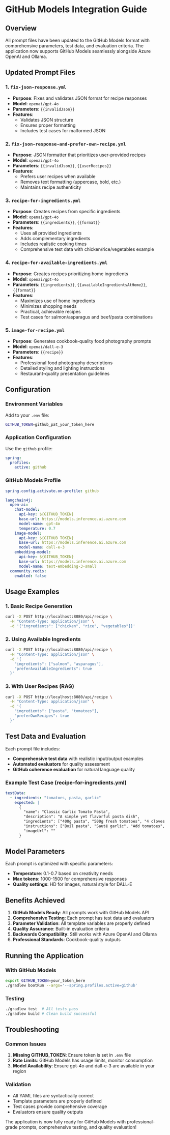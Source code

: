 # GitHub Models Integration Guide

## Overview

All prompt files have been updated to the GitHub Models format with comprehensive parameters, test data, and evaluation criteria. The application now supports GitHub Models seamlessly alongside Azure OpenAI and Ollama.

## Updated Prompt Files

### 1. `fix-json-response.yml`
- **Purpose**: Fixes and validates JSON format for recipe responses
- **Model**: `openai/gpt-4o`
- **Parameters**: `{{invalidJson}}`
- **Features**: 
  - Validates JSON structure
  - Ensures proper formatting
  - Includes test cases for malformed JSON

### 2. `fix-json-response-and-prefer-own-recipe.yml`
- **Purpose**: JSON formatter that prioritizes user-provided recipes
- **Model**: `openai/gpt-4o`
- **Parameters**: `{{invalidJson}}`, `{{userRecipes}}`
- **Features**:
  - Prefers user recipes when available
  - Removes text formatting (uppercase, bold, etc.)
  - Maintains recipe authenticity

### 3. `recipe-for-ingredients.yml`
- **Purpose**: Creates recipes from specific ingredients
- **Model**: `openai/gpt-4o`
- **Parameters**: `{{ingredients}}`, `{{format}}`
- **Features**:
  - Uses all provided ingredients
  - Adds complementary ingredients
  - Includes realistic cooking times
  - Comprehensive test data with chicken/rice/vegetables example

### 4. `recipe-for-available-ingredients.yml`
- **Purpose**: Creates recipes prioritizing home ingredients
- **Model**: `openai/gpt-4o`
- **Parameters**: `{{ingredients}}`, `{{availableIngredientsAtHome}}`, `{{format}}`
- **Features**:
  - Maximizes use of home ingredients
  - Minimizes shopping needs
  - Practical, achievable recipes
  - Test cases for salmon/asparagus and beef/pasta combinations

### 5. `image-for-recipe.yml`
- **Purpose**: Generates cookbook-quality food photography prompts
- **Model**: `openai/dall-e-3`
- **Parameters**: `{{recipe}}`
- **Features**:
  - Professional food photography descriptions
  - Detailed styling and lighting instructions
  - Restaurant-quality presentation guidelines

## Configuration

### Environment Variables
Add to your `.env` file:
```bash
GITHUB_TOKEN=github_pat_your_token_here
```

### Application Configuration
Use the `github` profile:
```yaml
spring:
  profiles:
    active: github
```

### GitHub Models Profile
```yaml
spring.config.activate.on-profile: github

langchain4j:
  open-ai:
    chat-model:
      api-key: ${GITHUB_TOKEN}
      base-url: https://models.inference.ai.azure.com
      model-name: gpt-4o
      temperature: 0.7
    image-model:
      api-key: ${GITHUB_TOKEN}
      base-url: https://models.inference.ai.azure.com
      model-name: dall-e-3
    embedding-model:
      api-key: ${GITHUB_TOKEN}
      base-url: https://models.inference.ai.azure.com
      model-name: text-embedding-3-small
  community.redis:
    enabled: false
```

## Usage Examples

### 1. Basic Recipe Generation
```bash
curl -X POST http://localhost:8080/api/recipe \
  -H "Content-Type: application/json" \
  -d '{"ingredients": ["chicken", "rice", "vegetables"]}'
```

### 2. Using Available Ingredients
```bash
curl -X POST http://localhost:8080/api/recipe \
  -H "Content-Type: application/json" \
  -d '{
    "ingredients": ["salmon", "asparagus"], 
    "preferAvailableIngredients": true
  }'
```

### 3. With User Recipes (RAG)
```bash
curl -X POST http://localhost:8080/api/recipe \
  -H "Content-Type: application/json" \
  -d '{
    "ingredients": ["pasta", "tomatoes"], 
    "preferOwnRecipes": true
  }'
```

## Test Data and Evaluation

Each prompt file includes:
- **Comprehensive test data** with realistic input/output examples
- **Automated evaluators** for quality assessment
- **GitHub coherence evaluation** for natural language quality

### Example Test Case (recipe-for-ingredients.yml)
```yaml
testData:
  - ingredients: "tomatoes, pasta, garlic"
    expected: |
      {
        "name": "Classic Garlic Tomato Pasta",
        "description": "A simple yet flavorful pasta dish",
        "ingredients": ["400g pasta", "500g fresh tomatoes", "4 cloves garlic", "60ml olive oil"],
        "instructions": ["Boil pasta", "Sauté garlic", "Add tomatoes", "Combine"],
        "imageUrl": ""
      }
```

## Model Parameters

Each prompt is optimized with specific parameters:
- **Temperature**: 0.1-0.7 based on creativity needs
- **Max tokens**: 1000-1500 for comprehensive responses
- **Quality settings**: HD for images, natural style for DALL-E

## Benefits Achieved

1. **GitHub Models Ready**: All prompts work with GitHub Models API
2. **Comprehensive Testing**: Each prompt has test data and evaluators
3. **Parameter Validation**: All template variables are properly defined
4. **Quality Assurance**: Built-in evaluation criteria
5. **Backwards Compatibility**: Still works with Azure OpenAI and Ollama
6. **Professional Standards**: Cookbook-quality outputs

## Running the Application

### With GitHub Models
```bash
export GITHUB_TOKEN=your_token_here
./gradlew bootRun --args='--spring.profiles.active=github'
```

### Testing
```bash
./gradlew test  # All tests pass
./gradlew build # Clean build successful
```

## Troubleshooting

### Common Issues
1. **Missing GITHUB_TOKEN**: Ensure token is set in `.env` file
2. **Rate Limits**: GitHub Models has usage limits, monitor consumption
3. **Model Availability**: Ensure gpt-4o and dall-e-3 are available in your region

### Validation
- All YAML files are syntactically correct
- Template parameters are properly defined
- Test cases provide comprehensive coverage
- Evaluators ensure quality outputs

The application is now fully ready for GitHub Models with professional-grade prompts, comprehensive testing, and quality evaluation!
